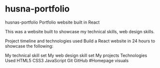 # husna-portfolio
husnas-portfolio
Portfolio website built in React

This was a website built to showcase my technical skills, web design skills.

Project timeline and technologies used
Build a React website in 24 hours to showcase the following:

My technical skill set
My web design skill set
My projects
Technologies Used
HTML5
CSS3
JavaScript
Git
GitHub
#Homepage visuals
